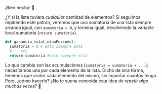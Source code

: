 ¡Bien hecho! :clap:

¿Y si la lista tuviera _cualquier_ cantidad de elementos? Si seguimos repitiendo este patrón, veremos que una sumatoria de una lista siempre arranca igual, con `sumatoria = 0`, y termina igual, devolviendo la variable local sumatoria (`return sumatoria`).

```python
def ganancia_total_n(unPeriodo):
  sumatoria = 0 # esto siempre está
  #... etc
  return sumatoria #esto siempre está
```

Lo que cambia son las acumulaciones (`sumatoria = sumatoria + ...`); necesitamos una por cada elemento de la lista. Dicho de otra forma, tenemos que _visitar_ cada elemento del mismo, sin importar cuántos tenga. Pero, ¿cómo hacerlo? ¿No te suena conocida esta idea de _repetir algo muchas veces_? :thought_balloon:
